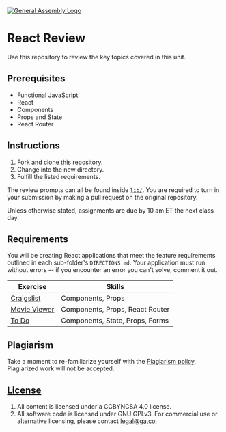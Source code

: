 [![General Assembly Logo](https://camo.githubusercontent.com/1a91b05b8f4d44b5bbfb83abac2b0996d8e26c92/687474703a2f2f692e696d6775722e636f6d2f6b6538555354712e706e67)](https://generalassemb.ly/education/web-development-immersive)

# React Review

Use this repository to review the key topics covered in this unit.

## Prerequisites

- Functional JavaScript
- React
- Components
- Props and State
- React Router

## Instructions

1. Fork and clone this repository.
1. Change into the new directory.
1. Fulfill the listed requirements.

The review prompts can all be found inside [`lib/`](lib/). You are required to turn in your submission by making a pull request on the original repository.

Unless otherwise stated, assignments are due by 10 am ET the next class day.

## Requirements

You will be creating React applications that meet the feature requirements outlined in each sub-folder's `DIRECTIONS.md`. Your application must run without errors -- if you encounter an error you can't solve, comment it out.

| Exercise                                       | Skills                          |
| ---------------------------------------------- | ------------------------------- |
| [Craigslist](lib/craigslist/DIRECTIONS.md)     | Components, Props               |
| [Movie Viewer](lib/movie-viewer/DIRECTIONS.md) | Components, Props, React Router |
| [To Do](lib/todo/DIRECTIONS.md)                | Components, State, Props, Forms |

## Plagiarism

Take a moment to re-familiarize yourself with the [Plagiarism policy](https://git.generalassemb.ly/DC-WDI/Administrative/blob/master/plagiarism.md). Plagiarized work will not be accepted.

## [License](LICENSE)

1.  All content is licensed under a CC­BY­NC­SA 4.0 license.
1.  All software code is licensed under GNU GPLv3. For commercial use or
    alternative licensing, please contact legal@ga.co.
